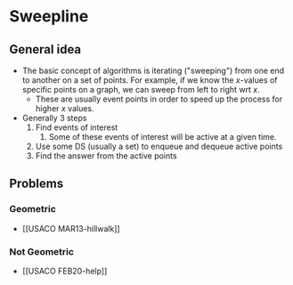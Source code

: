 # Sweepline
## General idea
- The basic concept of algorithms is iterating ("sweeping")	from one end to another on a set of points. For example, if we know the $x$-values of specific points on a graph, we can sweep from left to right wrt $x$.
	- These are usually event points in order to speed up the process for higher $x$ values.
- Generally 3 steps
	1. Find events of interest
		1. Some of these events of interest will be active at a given time.
	2. Use some DS (usually a set) to enqueue and dequeue active points
	3. Find the answer from the active points
## Problems
### Geometric
- [[USACO MAR13-hillwalk]]
### Not Geometric
- [[USACO FEB20-help]]